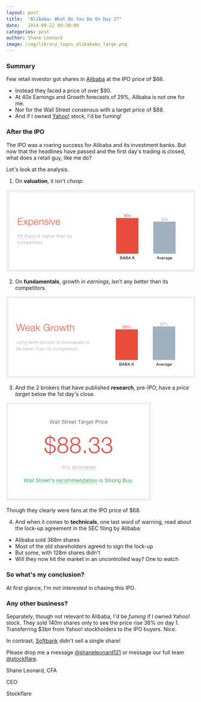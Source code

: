 ```yaml
---
layout: post
title:  "Alibaba: What Do You Do On Day 2?"
date:   2014-09-22 09:30:00
categories: post
author: Shane Leonard
image: /img/library_logos_alibababv_large.png
---
```


### Summary

Few retail investor got shares in [Alibaba](https://stockflare.com/stocks/BABA.K) at the IPO price of $68.
* Instead they faced a price of over $90.
* At 40x Earnings and Growth forecasts of 29%, Alibaba is not one for me.
* Nor for the Wall Street consensus with a target price of $88.
* And if I owned [Yahoo!](https://stockflare.com/stocks/YHOO.O) stock, I'd be fuming!

### After the IPO

The IPO was a roaring success for Alibaba and its investment banks. But now that the headlines have passed and the first day's trading is closed, what does a retail guy, like me do?

Let's look at the analysis.

1. On **valuation**, it isn't *cheap*.

![Forward PE ratio](/img/BABA-valuation-Sept-22.png "Valuation")

2. On **fundamentals**, growth in *earnings*, isn't any better than its competitors.

![Long-Term Earnings Growth](/img/BABA-growth-Sept-22.png "Growth")

3. And the 2 brokers that have published **research**, pre-IPO, have a *price target* below the 1st day's close.

![Brokers' Consensus Target Price](/img/BABA-target-Sept-22.png "Target")

Though they clearly were fans at the IPO price of $68.

4. And when it comes to **technicals**, one last word of warning, read about the lock-up agreement in the SEC filing by Alibaba:
* Alibaba sold 368m shares
* Most of the old shareholders agreed to sign the lock-up
* But some, with 128m shares didn't
* Will they now hit the market in an uncontrolled way?
One to watch

### So what's my conclusion?

At first glance, I'm *not interested* in chasing this IPO.

### Any other business?

Separately, though not relevant to Alibaba, I'd be *fuming* if I owned Yahoo! stock. They sold 140m shares only to see the price rise 38% on day 1. Transferring $3bn from Yahoo! stockholders to the IPO buyers. Nice.

In contrast, [Softbank](https://stockflare.com/stocks/9984.T) didn't sell a single share!

Please drop me a message [@shaneleonard121](https://twitter.com/shaneleonard121) or message our full team [@stockflare](https://twitter.com/stockflare).

Shane Leonard, CFA

CEO

Stockflare
